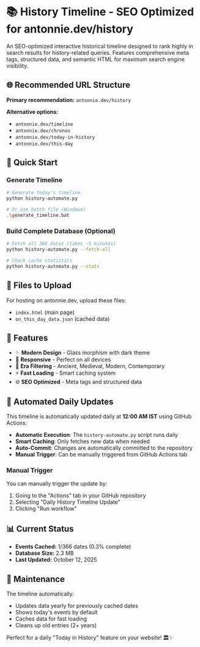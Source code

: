 # 📚 History Timeline - SEO Optimized for antonnie.dev/history

An SEO-optimized interactive historical timeline designed to rank highly in search results for history-related queries. Features comprehensive meta tags, structured data, and semantic HTML for maximum search engine visibility.

## 🌐 **Recommended URL Structure**

**Primary recommendation:** `antonnie.dev/history`

**Alternative options:**
- `antonnie.dev/timeline`
- `antonnie.dev/chronos`
- `antonnie.dev/today-in-history`
- `antonnie.dev/this-day`

## 🚀 **Quick Start**

### Generate Timeline
```bash
# Generate today's timeline
python history-automate.py

# Or use batch file (Windows)
.\generate_timeline.bat
```

### Build Complete Database (Optional)
```bash
# Fetch all 366 dates (takes ~5 minutes)
python history-automate.py --fetch-all

# Check cache statistics
python history-automate.py --stats
```

## 📁 **Files to Upload**

For hosting on antonnie.dev, upload these files:
- `index.html` (main page)
- `on_this_day_data.json` (cached data)

## 🎨 **Features**

- ✨ **Modern Design** - Glass morphism with dark theme
- 📱 **Responsive** - Perfect on all devices
- 🎯 **Era Filtering** - Ancient, Medieval, Modern, Contemporary
- ⚡ **Fast Loading** - Smart caching system
- 🌐 **SEO Optimized** - Meta tags and structured data

## 🤖 **Automated Daily Updates**

This timeline is automatically updated daily at **12:00 AM IST** using GitHub Actions:

- **Automatic Execution**: The `history-automate.py` script runs daily
- **Smart Caching**: Only fetches new data when needed
- **Auto-Commit**: Changes are automatically committed to the repository
- **Manual Trigger**: Can be manually triggered from GitHub Actions tab

### Manual Trigger
You can manually trigger the update by:
1. Going to the "Actions" tab in your GitHub repository
2. Selecting "Daily History Timeline Update"
3. Clicking "Run workflow"

## 📊 **Current Status**

- **Events Cached:** 1/366 dates (0.3% complete)
- **Database Size:** 2.3 MB
- **Last Updated:** October 12, 2025

## 🔧 **Maintenance**

The timeline automatically:
- Updates data yearly for previously cached dates
- Shows today's events by default
- Caches data for fast loading
- Cleans up old entries (2+ years)

Perfect for a daily "Today in History" feature on your website! 🏛️✨